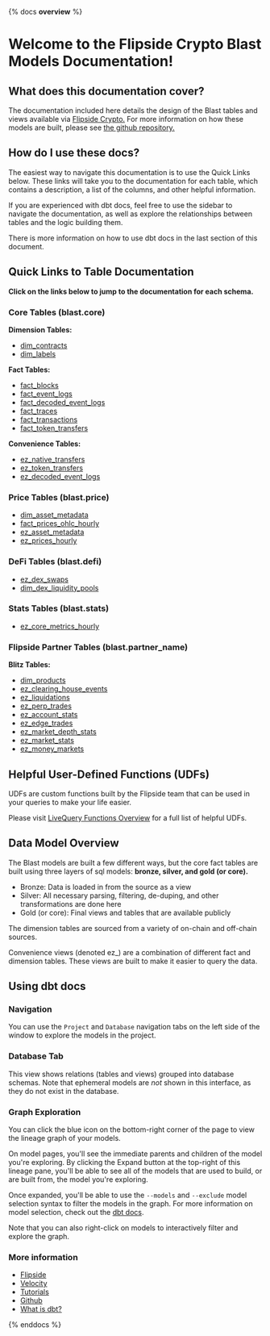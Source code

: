 {% docs __overview__ %}

# Welcome to the Flipside Crypto Blast Models Documentation!

## **What does this documentation cover?**
The documentation included here details the design of the Blast tables and views available via [Flipside Crypto.](https://flipsidecrypto.xyz/) For more information on how these models are built, please see [the github repository.](https://github.com/FlipsideCrypto/blast-models)

## **How do I use these docs?**
The easiest way to navigate this documentation is to use the Quick Links below. These links will take you to the documentation for each table, which contains a description, a list of the columns, and other helpful information.

If you are experienced with dbt docs, feel free to use the sidebar to navigate the documentation, as well as explore the relationships between tables and the logic building them.

There is more information on how to use dbt docs in the last section of this document.

## **Quick Links to Table Documentation**

**Click on the links below to jump to the documentation for each schema.**

### Core Tables (blast.core)

**Dimension Tables:**
- [dim_contracts](https://flipsidecrypto.github.io/blast-models/#!/model/model.blast_models.core__dim_contracts)
- [dim_labels](https://flipsidecrypto.github.io/blast-models/#!/model/model.blast_models.core__dim_labels)

**Fact Tables:**
- [fact_blocks](https://flipsidecrypto.github.io/blast-models/#!/model/model.blast_models.core__fact_blocks)
- [fact_event_logs](https://flipsidecrypto.github.io/blast-models/#!/model/model.blast_models.core__fact_event_logs)
- [fact_decoded_event_logs](https://flipsidecrypto.github.io/blast-models/#!/model/model.blast_models.core__fact_decoded_event_logs)
- [fact_traces](https://flipsidecrypto.github.io/blast-models/#!/model/model.blast_models.core__fact_traces)
- [fact_transactions](https://flipsidecrypto.github.io/blast-models/#!/model/model.blast_models.core__fact_transactions)
- [fact_token_transfers](https://flipsidecrypto.github.io/blast-models/#!/model/model.blast_models.core__fact_token_transfers)

**Convenience Tables:**
- [ez_native_transfers](https://flipsidecrypto.github.io/blast-models/#!/model/model.blast_models.core__ez_native_transfers)
- [ez_token_transfers](https://flipsidecrypto.github.io/blast-models/#!/model/model.blast_models.core__ez_token_transfers)
- [ez_decoded_event_logs](https://flipsidecrypto.github.io/blast-models/#!/model/model.blast_models.core__ez_decoded_event_logs)

### Price Tables (blast.price)
- [dim_asset_metadata](https://flipsidecrypto.github.io/blast-models/#!/model/model.blast_models.price__dim_asset_metadata)
- [fact_prices_ohlc_hourly](https://flipsidecrypto.github.io/blast-models/#!/model/model.blast_models.price__fact_prices_ohlc_hourly)
- [ez_asset_metadata](https://flipsidecrypto.github.io/blast-models/#!/model/model.blast_models.price__ez_asset_metadata)
- [ez_prices_hourly](https://flipsidecrypto.github.io/blast-models/#!/model/model.blast_models.price__ez_prices_hourly)

### DeFi Tables (blast.defi)
- [ez_dex_swaps](https://flipsidecrypto.github.io/blast-models/#!/model/model.blast_models.defi__ez_dex_swaps)
- [dim_dex_liquidity_pools](https://flipsidecrypto.github.io/blast-models/#!/model/model.blast_models.defi__dim_dex_liquidity_pools)

### Stats Tables (blast.stats)
- [ez_core_metrics_hourly](https://flipsidecrypto.github.io/blast-models/#!/model/model.blast_models.stats__ez_core_metrics_hourly)
 
### Flipside Partner Tables (blast.partner_name)

**Blitz Tables:**
- [dim_products](https://flipsidecrypto.github.io/blast-models/#!/model/model.blast_models.blitz__dim_products)
- [ez_clearing_house_events](https://flipsidecrypto.github.io/blast-models/#!/model/model.blast_models.blitz__ez_clearing_house_events)
- [ez_liquidations](https://flipsidecrypto.github.io/blast-models/#!/model/model.blast_models.blitz__ez_liquidations)
- [ez_perp_trades](https://flipsidecrypto.github.io/blast-models/#!/model/model.blast_models.blitz__ez_perp_trades)
- [ez_account_stats](https://flipsidecrypto.github.io/blast-models/#!/model/model.blast_models.blitz__ez_account_stats)
- [ez_edge_trades](https://flipsidecrypto.github.io/blast-models/#!/model/model.blast_models.blitz__ez_edge_trades)
- [ez_market_depth_stats](https://flipsidecrypto.github.io/blast-models/#!/model/model.blast_models.blitz__ez_market_depth_stats)
- [ez_market_stats](https://flipsidecrypto.github.io/blast-models/#!/model/model.blast_models.blitz__ez_market_stats)
- [ez_money_markets](https://flipsidecrypto.github.io/blast-models/#!/model/model.blast_models.blitz__ez_money_markets)

## **Helpful User-Defined Functions (UDFs)**

UDFs are custom functions built by the Flipside team that can be used in your queries to make your life easier. 

Please visit [LiveQuery Functions Overview](https://flipsidecrypto.github.io/livequery-models/#!/overview) for a full list of helpful UDFs.

## **Data Model Overview**

The Blast models are built a few different ways, but the core fact tables are built using three layers of sql models: **bronze, silver, and gold (or core).**

- Bronze: Data is loaded in from the source as a view
- Silver: All necessary parsing, filtering, de-duping, and other transformations are done here
- Gold (or core): Final views and tables that are available publicly

The dimension tables are sourced from a variety of on-chain and off-chain sources.

Convenience views (denoted ez_) are a combination of different fact and dimension tables. These views are built to make it easier to query the data.

## **Using dbt docs**
### Navigation

You can use the ```Project``` and ```Database``` navigation tabs on the left side of the window to explore the models in the project.

### Database Tab

This view shows relations (tables and views) grouped into database schemas. Note that ephemeral models are *not* shown in this interface, as they do not exist in the database.

### Graph Exploration

You can click the blue icon on the bottom-right corner of the page to view the lineage graph of your models.

On model pages, you'll see the immediate parents and children of the model you're exploring. By clicking the Expand button at the top-right of this lineage pane, you'll be able to see all of the models that are used to build, or are built from, the model you're exploring.

Once expanded, you'll be able to use the ```--models``` and ```--exclude``` model selection syntax to filter the models in the graph. For more information on model selection, check out the [dbt docs](https://docs.getdbt.com/docs/model-selection-syntax).

Note that you can also right-click on models to interactively filter and explore the graph.


### **More information**
- [Flipside](https://flipsidecrypto.xyz/)
- [Velocity](https://app.flipsidecrypto.com/velocity?nav=Discover)
- [Tutorials](https://docs.flipsidecrypto.com/our-data/tutorials)
- [Github](https://github.com/FlipsideCrypto/blast-models)
- [What is dbt?](https://docs.getdbt.com/docs/introduction)


{% enddocs %}